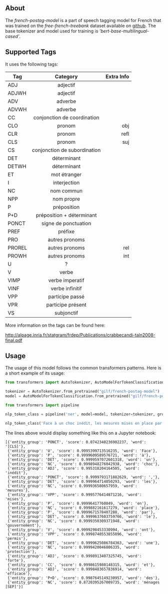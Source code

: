 ## About

The  *french-postag-model* is a part of speech tagging model for French that was trained on the *free-french-treebank* dataset available on 
[github](https://github.com/nicolashernandez/free-french-treebank). The base tokenizer and model used for training is *'bert-base-multilingual-cased'*.

## Supported Tags

It uses the following tags:

| Tag      |          Category              |  Extra Info |
|----------|:------------------------------:|------------:|
| ADJ      |           adjectif             |             |
| ADJWH    |           adjectif             |             |
| ADV      |           adverbe              |             |
| ADVWH    |           adverbe              |             |
| CC       |  conjonction de coordination   |             |
| CLO      |            pronom              |     obj     |
| CLR      |            pronom              |     refl    |
| CLS      |            pronom              |     suj     |
| CS       |  conjonction de subordination  |             |
| DET      |          déterminant           |             |
| DETWH    |          déterminant           |             |
| ET       |          mot étranger          |             |
| I        |          interjection          |             |
| NC       |          nom commun            |             |
| NPP      |          nom propre            |             |
| P        |          préposition           |             |
| P+D      |   préposition + déterminant    |             |
| PONCT    |      signe de ponctuation      |             |
| PREF     |            préfixe             |             |
| PRO      |        autres pronoms          |             |
| PROREL   |        autres pronoms          |     rel     |
| PROWH    |        autres pronoms          |     int     |
| U        |               ?                |             |
| V        |             verbe              |             |
| VIMP     |        verbe imperatif         |             |
| VINF     |        verbe infinitif         |             |
| VPP      |        participe passé         |             |
| VPR      |        participe présent       |             |
| VS       |        subjonctif              |             |

More information on the tags can be found here:

http://alpage.inria.fr/statgram/frdep/Publications/crabbecandi-taln2008-final.pdf

## Usage

The usage of this model follows the common transformers patterns. Here is a short example of its usage:

```python
from transformers import AutoTokenizer, AutoModelForTokenClassification

tokenizer = AutoTokenizer.from_pretrained("gilf/french-postag-model")
model = AutoModelForTokenClassification.from_pretrained("gilf/french-postag-model")

from transformers import pipeline

nlp_token_class = pipeline('ner', model=model, tokenizer=tokenizer, grouped_entities=True)

nlp_token_class('Face à un choc inédit, les mesures mises en place par le gouvernement ont permis une protection forte et efficace des ménages')
```

The lines above would display something like this on a Jupyter notebook:

```
[{'entity_group': 'PONCT', 'score': 0.0742340236902237, 'word': '[CLS]'},
 {'entity_group': 'U', 'score': 0.9995399713516235, 'word': 'Face'},
 {'entity_group': 'P', 'score': 0.9999609589576721, 'word': 'à'},
 {'entity_group': 'DET', 'score': 0.9999597072601318, 'word': 'un'},
 {'entity_group': 'NC', 'score': 0.9998948276042938, 'word': 'choc'},
 {'entity_group': 'ADJ', 'score': 0.995318204164505, 'word': 'inédit'},
 {'entity_group': 'PONCT', 'score': 0.9999793171882629, 'word': ','},
 {'entity_group': 'DET', 'score': 0.999964714050293, 'word': 'les'},
 {'entity_group': 'NC', 'score': 0.999936580657959, 'word': 'mesures'},
 {'entity_group': 'VPP', 'score': 0.9995776414871216, 'word': 'mises'},
 {'entity_group': 'P', 'score': 0.99996417760849, 'word': 'en'},
 {'entity_group': 'NC', 'score': 0.999882161617279, 'word': 'place'},
 {'entity_group': 'P', 'score': 0.9999671578407288, 'word': 'par'},
 {'entity_group': 'DET', 'score': 0.9999637603759766, 'word': 'le'},
 {'entity_group': 'NC', 'score': 0.9999350309371948, 'word': 'gouvernement'},
 {'entity_group': 'V', 'score': 0.9999298453330994, 'word': 'ont'},
 {'entity_group': 'VPP', 'score': 0.9998740553855896, 'word': 'permis'},
 {'entity_group': 'DET', 'score': 0.9999625086784363, 'word': 'une'},
 {'entity_group': 'NC', 'score': 0.9999420046806335, 'word': 'protection'},
 {'entity_group': 'ADJ', 'score': 0.9998913407325745, 'word': 'forte'},
 {'entity_group': 'CC', 'score': 0.9998615980148315, 'word': 'et'},
 {'entity_group': 'ADJ', 'score': 0.9998483657836914, 'word': 'efficace'},
 {'entity_group': 'P+D', 'score': 0.9987645149230957, 'word': 'des'},
 {'entity_group': 'NC', 'score': 0.8720395267009735, 'word': 'ménages [SEP]'}]
```

